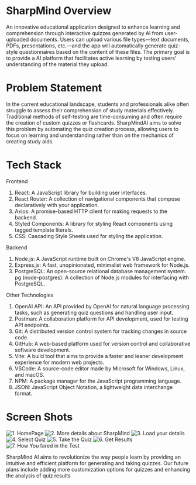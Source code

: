 # SharpMind Overview

An innovative educational application designed to enhance learning and comprehension through interactive quizzes generated by AI from user-uploaded documents. Users can upload various file types—text documents, PDFs, presentations, etc.—and the app will automatically generate quiz-style questionnaires based on the content of these files. The primary goal is to provide a AI platform that facilitates active learning by testing users' understanding of the material they upload.

# Problem Statement

In the current educational landscape, students and professionals alike often struggle to assess their comprehension of study materials effectively. Traditional methods of self-testing are time-consuming and often require the creation of custom quizzes or flashcards. SharpMindAI aims to solve this problem by automating the quiz creation process, allowing users to focus on learning and understanding rather than on the mechanics of creating study aids.

# Tech Stack

Frontend
1. React: A JavaScript library for building user interfaces.
2. React Router: A collection of navigational components that compose declaratively with your application.
3. Axios: A promise-based HTTP client for making requests to the backend.
4. Styled Components: A library for styling React components using tagged template literals.
5. CSS: Cascading Style Sheets used for styling the application.

Backend
1. Node.js: A JavaScript runtime built on Chrome's V8 JavaScript engine.
2. Express.js: A fast, unopinionated, minimalist web framework for Node.js.
3. PostgreSQL: An open-source relational database management system.
pg (node-postgres): A collection of Node.js modules for interfacing with PostgreSQL.

Other Technologies
1. OpenAI API: An API provided by OpenAI for natural language processing tasks, such as generating quiz questions and handling user input.
2. Postman: A collaboration platform for API development, used for testing API endpoints.
3. Git: A distributed version control system for tracking changes in source code.
4. GitHub: A web-based platform used for version control and collaborative software development.
5. Vite: A build tool that aims to provide a faster and leaner development experience for modern web projects.
6. VSCode: A source-code editor made by Microsoft for Windows, Linux, and macOS.
7. NPM: A package manager for the JavaScript programming language.
8. JSON: JavaScript Object Notation, a lightweight data interchange format.

# Screen Shots

![1. HomePage](../frontend/src/assets/HomePage.png)
![2. More details about SharpMind](../frontend/src/assets/LearnMore.png)
![3. Load your details](../frontend/src/assets/GenerateQuiz.png)
![4. Select Quiz](../frontend/src/assets/SelectQuiz.png)
![5. Take the Quiz](../frontend/src/assets/SampleQuiz.png)
![6. Get Results](../frontend/src/assets/GetResults.png)
![7. How You fared in the Test](../frontend/src/assets/ViewResults.png)

SharpMind AI aims to revolutionize the way people learn by providing an intuitive and efficient platform for generating and taking quizzes. Our future plans include adding more customization options for quizzes and enhancing the analysis of quiz results

